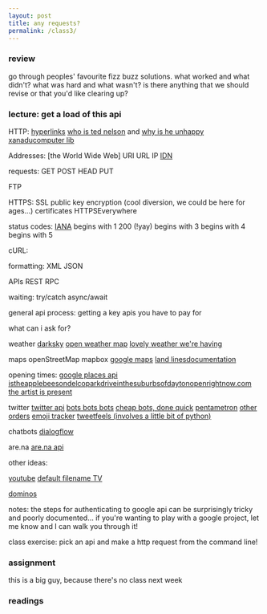```yaml
---
layout: post
title: any requests?
permalink: /class3/
---
```


### review
go through peoples' favourite fizz buzz solutions. what worked and what didn't? what was hard and what wasn't? is there anything that we should revise or that you'd like clearing up?

### lecture: get a load of this api

HTTP:
[hyperlinks](https://en.wikipedia.org/wiki/Hyperlink)
[who is ted nelson](http://www.hyperland.com/Tedpage-D285) and [why is he unhappy](https://web.archive.org/web/20071009230444/http://www.disenchanted.com/dis/technology/xanadu.html)
[xanadu](http://xanadu.com/xUniverse-D6)[computer lib](http://worrydream.com/refs/Nelson-ComputerLibDreamMachines1975.pdf)

Addresses:
[the World Wide Web]
URI
URL
IP
[IDN](http://idn.jodi.org)

requests:
GET
POST
HEAD
PUT

FTP

HTTPS:
SSL
public key encryption (cool diversion, we could be here for ages...)
certificates
HTTPSEverywhere

status codes:
[IANA](https://en.wikipedia.org/wiki/Internet_Assigned_Numbers_Authority)
begins with 1
200 (!yay)
begins with 3
begins with 4
begins with 5

cURL:

formatting:
XML JSON

APIs
REST
RPC

waiting:
try/catch
async/await

general api process:
getting a key
apis you have to pay for

what can i ask for?

weather
[darksky](https://darksky.net/dev/docs)
[open weather map](https://openweathermap.org/api)
[lovely weather we're having](https://glander.itch.io/lovely-weather-were-having)

maps
openStreetMap mapbox [google maps](https://developers.google.com/maps/documentation/javascript/tutorial)
[land lines](https://lines.chromeexperiments.com)[documentation](https://medium.com/@zachlieberman/land-lines-e1f88c745847)

opening times:
[google places api](https://developers.google.com/places/web-service/intro)
[istheapplebeesondelcoparkdriveinthesuburbsofdaytonopenrightnow.com](http://istheapplebeesondelcoparkdrinthesuburbsofdaytonopenrightnow.com)
[the artist is present](http://www.pippinbarr.com/games/theartistispresent/TheArtistIsPresent.html)

twitter
[twitter api](https://developer.twitter.com)
[bots bots bots](https://botwiki.org/bots/twitterbots/)
[cheap bots, done quick](http://cheapbotsdonequick.com)
[pentametron](https://twitter.com/pentametron)
[other orders](https://lav.io/projects/other-orders/)
[emoji tracker](http://emojitracker.com)
[tweetfeels (involves a little bit of python)](https://github.com/uclatommy/tweetfeels)

chatbots
[dialogflow](https://dialogflow.com/docs/reference/agent/)

are.na
[are.na api](https://dev.are.na/documentation)

other ideas:

[youtube](https://developers.google.com/youtube/v3/)
[default filename TV](http://defaultfile.name)

[dominos](https://www.npmjs.com/package/dominos)

notes: 
the steps for authenticating to google api can be surprisingly tricky and poorly documented... if you're wanting to play with a google project, let me know and I can walk you through it!

class exercise:
pick an api and make a http request from the command line!

### assignment
this is a big guy, because there's no class next week

### readings


